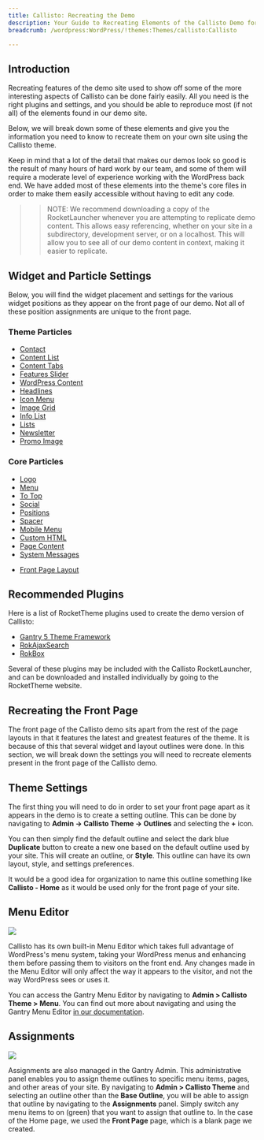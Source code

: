 ```yaml
---
title: Callisto: Recreating the Demo
description: Your Guide to Recreating Elements of the Callisto Demo for WordPress
breadcrumb: /wordpress:WordPress/!themes:Themes/callisto:Callisto

---
```


Introduction
-----

Recreating features of the demo site used to show off some of the more interesting aspects of Callisto can be done fairly easily. All you need is the right plugins and settings, and you should be able to reproduce most (if not all) of the elements found in our demo site.

Below, we will break down some of these elements and give you the information you need to know to recreate them on your own site using the Callisto theme.

Keep in mind that a lot of the detail that makes our demos look so good is the result of many hours of hard work by our team, and some of them will require a moderate level of experience working with the WordPress back end. We have added most of these elements into the theme's core files in order to make them easily accessible without having to edit any code.

>> NOTE: We recommend downloading a copy of the RocketLauncher whenever you are attempting to replicate demo content. This allows easy referencing, whether on your site in a subdirectory, development server, or on a localhost. This will allow you to see all of our demo content in context, making it easier to replicate.

Widget and Particle Settings
-----

Below, you will find the widget placement and settings for the various widget positions as they appear on the front page of our demo. Not all of these position assignments are unique to the front page.

### Theme Particles

* [Contact](particle_contact.md)
* [Content List](particle_contentlist.md)
* [Content Tabs](particle_contenttabs.md)
* [Features Slider](particle_featuresslider.md)
* [WordPress Content](particle_wordpress.md)
* [Headlines](particle_headlines.md)
* [Icon Menu](particle_iconmenu.md)
* [Image Grid](particle_image.md)
* [Info List](particle_info.md)
* [Lists](particle_lists.md)
* [Newsletter](particle_newsletter.md)
* [Promo Image](particle_promoimage.md)

### Core Particles 

- [Logo](http://docs.gantry.org/gantry5/particles/logo)
- [Menu](http://docs.gantry.org/gantry5/particles/menu-control)
- [To Top](http://docs.gantry.org/gantry5/particles/to-top)
- [Social](http://docs.gantry.org/gantry5/particles/social)
- [Positions](http://docs.gantry.org/gantry5/particles/position)
- [Spacer](http://docs.gantry.org/gantry5/particles/spacer)
- [Mobile Menu](http://docs.gantry.org/gantry5/particles/mobile-menu)
- [Custom HTML](http://docs.gantry.org/gantry5/particles/custom-html)
- [Page Content](http://docs.gantry.org/gantry5/particles/page-content)
- [System Messages](http://docs.gantry.org/gantry5/particles/system-messages)
* [Front Page Layout](layout.md)

Recommended Plugins
-----

Here is a list of RocketTheme plugins used to create the demo version of Callisto:

* [Gantry 5 Theme Framework](http://gantry.org/)
* [RokAjaxSearch](http://www.rockettheme.com/wordpress/plugins/rokajaxsearch)
* [RokBox](http://www.rockettheme.com/wordpress/plugins/rokbox)

Several of these plugins may be included with the Callisto RocketLauncher, and can be downloaded and installed individually by going to the RocketTheme website.

Recreating the Front Page
-----

The front page of the Callisto demo sits apart from the rest of the page layouts in that it features the latest and greatest features of the theme. It is because of this that several widget and layout outlines were done. In this section, we will break down the settings you will need to recreate elements present in the front page of the Callisto demo.

Theme Settings
-----

The first thing you will need to do in order to set your front page apart as it appears in the demo is to create a setting outline. This can be done by navigating to **Admin -> Callisto Theme -> Outlines** and selecting the **+** icon.

You can then simply find the default outline and select the dark blue **Duplicate** button to create a new one based on the default outline used by your site. This will create an outline, or **Style**. This outline can have its own layout, style, and settings preferences.

It would be a good idea for organization to name this outline something like **Callisto - Home** as it would be used only for the front page of your site.

Menu Editor
-----

![](assets/menu_1.jpeg)

Callisto has its own built-in Menu Editor which takes full advantage of WordPress's menu system, taking your WordPress menus and enhancing them before passing them to visitors on the front end. Any changes made in the Menu Editor will only affect the way it appears to the visitor, and not the way WordPress sees or uses it.

You can access the Gantry Menu Editor by navigating to **Admin > Callisto Theme > Menu**. You can find out more about navigating and using the Gantry Menu Editor [in our documentation](http://docs.gantry.org/gantry5/configure/menu-editor).

Assignments
-----

![](assets/assignments_1.jpeg)

Assignments are also managed in the Gantry Admin. This administrative panel enables you to assign theme outlines to specific menu items, pages, and other areas of your site. By navigating to **Admin > Callisto Theme** and selecting an outline other than the **Base Outline**, you will be able to assign that outline by navigating to the **Assignments** panel. Simply switch any menu items to on (green) that you want to assign that outline to. In the case of the Home page, we used the **Front Page** page, which is a blank page we created.
